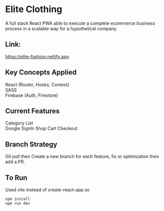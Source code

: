 # Elite Clothing
A full stack React PWA able to execute a complete ecommerce business process in a scalable way for a hypothetical company.

## Link: 
https://elite-fashion.netlify.app

## Key Concepts Applied
React (Router, Hooks, Context)<br>
SASS<br>
Firebase (Auth, Firestore)<br>

## Current Features
Category List<br>
Google SignIn
Shop
Cart
Checkout

## Branch Strategy
Git pull then Create a new branch for each feature, fix or optimization then add a PR.

## To Run
Used vite instead of create-react-app so

    npm install
    npm run dev
    

